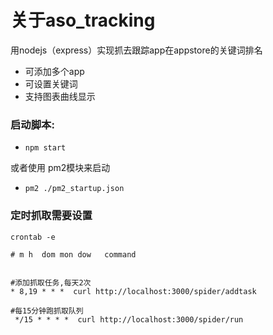 
# 关于aso_tracking

用nodejs（express）实现抓去跟踪app在appstore的关键词排名

* 可添加多个app
* 可设置关键词
* 支持图表曲线显示


### 启动脚本:

* `npm start`

或者使用 pm2模块来启动

*   `pm2 ./pm2_startup.json`


### 定时抓取需要设置

`crontab -e`

    # m h  dom mon dow   command


    #添加抓取任务,每天2次
    * 8,19 * * *  curl http://localhost:3000/spider/addtask

    #每15分钟跑抓取队列
     */15 * * * *  curl http://localhost:3000/spider/run


